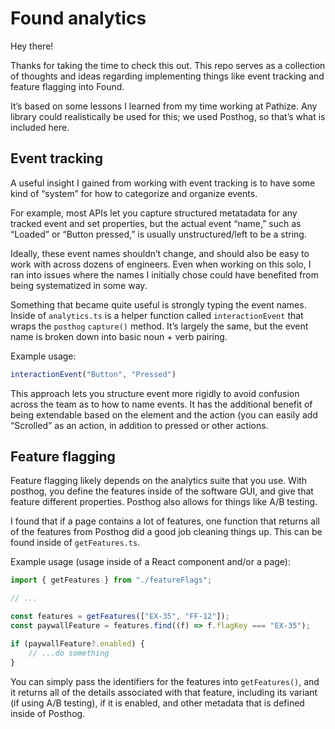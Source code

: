 # Found analytics

Hey there!

Thanks for taking the time to check this out. This repo serves as a collection of thoughts and ideas regarding implementing things like event tracking and feature flagging into Found.

It’s based on some lessons I learned from my time working at Pathize. Any library could realistically be used for this; we used Posthog, so that’s what is included here.

## Event tracking

A useful insight I gained from working with event tracking is to have some kind of “system” for how to categorize and organize events.

For example, most APIs let you capture structured metatadata for any tracked event and set properties, but the actual event “name,” such as “Loaded” or “Button pressed,” is usually unstructured/left to be a string.

Ideally, these event names shouldn’t change, and should also be easy to work with across dozens of engineers. Even when working on this solo, I ran into issues where the names I initially chose could have benefited from being systematized in some way.

Something that became quite useful is strongly typing the event names. Inside of `analytics.ts` is a helper function called `interactionEvent` that wraps the `posthog` `capture()` method. It’s largely the same, but the event name is broken down into basic noun + verb pairing.

Example usage:

```jsx
interactionEvent("Button", "Pressed")
```

This approach lets you structure event more rigidly to avoid confusion across the team as to how to name events. It has the additional benefit of being extendable based on the element and the action (you can easily add “Scrolled” as an action, in addition to pressed or other actions.

## Feature flagging

Feature flagging likely depends on the analytics suite that you use. With posthog, you define the features inside of the software GUI, and give that feature different properties. Posthog also allows for things like A/B testing.

I found that if a page contains a lot of features, one function that returns all of the features from Posthog did a good job cleaning things up. This can be found inside of `getFeatures.ts`.

Example usage (usage inside of a React component and/or a page):

```jsx
import { getFeatures } from "./featureFlags";

// ...

const features = getFeatures(["EX-35", "FF-12"]);
const paywallFeature = features.find((f) => f.flagKey === "EX-35");

if (paywallFeature?.enabled) {
    // ...do something
}
```

You can simply pass the identifiers for the features into `getFeatures()`, and it returns all of the details associated with that feature, including its variant (if using A/B testing), if it is enabled, and other metadata that is defined inside of Posthog.
